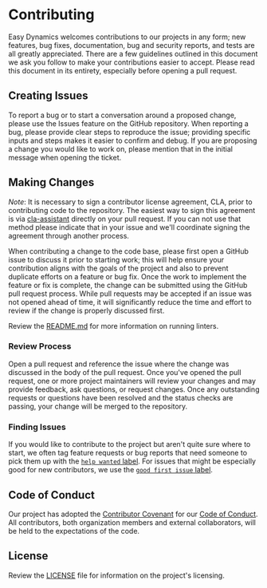 # Contributing

Easy Dynamics welcomes contributions to our projects in any form; new features, bug fixes,
documentation, bug and security reports, and tests are all greatly appreciated. There are a few
guidelines outlined in this document we ask you follow to make your contributions easier to
accept. Please read this document in its entirety, especially before opening a pull
request.

## Creating Issues

To report a bug or to start a conversation around a proposed change, please use the Issues feature
on the GitHub repository. When reporting a bug, please provide clear steps to reproduce the issue;
providing specific inputs and steps makes it easier to confirm and debug. If you are proposing a
change you would like to work on, please mention that in the initial message when opening the
ticket.

## Making Changes

*Note*: It is necessary to sign a contributor license agreement, CLA, prior to contributing code
to the repository. The easiest way to sign this agreement is via
[cla-assistant](https://cla-assistant.io/) directly on your pull request. If you can not use
that method please indicate that in your issue and we'll coordinate signing the agreement
through another process.

When contributing a change to the code base, please first open a GitHub issue to discuss it prior
to starting work; this will help ensure your contribution aligns with the goals of the project and
also to prevent duplicate efforts on a feature or bug fix. Once the work to implement the feature
or fix is complete, the change can be submitted using the GitHub pull request process. While pull
requests may be accepted if an issue was not opened ahead of time, it will significantly reduce
the time and effort to review if the change is properly discussed first.

Review the [README.md](/README.md) for more information on running linters.

### Review Process

Open a pull request and reference the issue where the change was discussed in
the body of the pull request. Once you've opened the pull request, one or more
project maintainers will review your changes and may provide feedback, ask
questions, or request changes. Once any outstanding requests or questions have been resolved and
the status checks are passing, your change will be merged to the repository.

### Finding Issues

If you would like to contribute to the project but aren't quite sure where to start, we often tag
feature requests or bug reports that need someone to pick them up with the
[`help wanted` label](/../../issues?q=is%3Aopen+is%3Aissue+label%3A%22help+wanted%22). For issues
that might be especially good for new contributors, we use the
[`good first issue` label](/../../issues?q=is%3Aopen+is%3Aissue+label%3A%22good+first+issue%22).

## Code of Conduct

Our project has adopted the [Contributor Covenant](https://www.contributor-covenant.org/) for our
[Code of Conduct](/CODE_OF_CONDUCT.md). All contributors, both organization members and external
collaborators, will be held to the expectations of the code.

## License

Review the [LICENSE](/LICENSE) file for information on the project's licensing.
